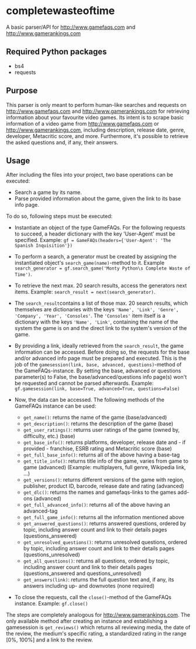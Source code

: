 # completewasteoftime
A basic parser/API for http://www.gamefaqs.com and http://www.gamerankings.com

## Required Python packages
* bs4
* requests

## Purpose
This parser is only meant to perform human-like searches and requests on http://www.gamefaqs.com and http://www.gamerankings.com for retrieving information about your favourite video games.
Its intent is to scrape basic information of a video game from http://www.gamefaqs.com or http://www.gamerankings.com, including description, release date, genre, developer, Metacritic score, and more. Furthermore, it's possible to retrieve the asked questions and, if any, their answers.

## Usage
After including the files into your project, two base operations can be executed:
* Search a game by its name.
* Parse provided information about the game, given the link to its base info page.

To do so, following steps must be executed:
* Instantiate an object of the type GameFAQs. For the following requests to succeed, a header dictionary with the key 'User-Agent' must be specified. Example: ```gf = GameFAQs(headers={'User-Agent': 'The Spanish Inquisition'})```
* To perform a search, a generator must be created by assigning the instantiated object's ```search_game(name)```-method to it. Example ```search_generator = gf.search_game('Monty Python\s Complete Waste of Time')```.
* To retrieve the next max. 20 search results, access the generators next items. Example: ```search_result = next(search_generator)```.
* The ```search_result```contains a list of those max. 20 search results, which themselves are dictionaries with the keys ```'Name', 'Link', 'Genre', 'Company', 'Year', 'Consoles'```. The ```'Consoles'``` item itself is a dictionary with the keys ```'Name', 'Link'```, containing the name of the system the game is on and the direct link to the system's version of the game.
* By providing a link, ideally retrieved from the ```search_result```, the game information can be accessed. Before doing so, the requests for the base and/or advanced info page must be prepared and executed. This is the job of the ```gamesession(link, base, advanced, questions)```-method of the GameFAQs-instance. By setting the base, advanced or questions parameter(s) to False, the base/advanced/questions info page(s) won't be requested and cannot be parsed afterwards. Example: ```gf.gamesession(link, base=True, advanced=True, questions=False)```
* Now, the data can be accessed. The following methods of the GameFAQs instance can be used:
  * ```get_name()```: returns the name of the game (base/advanced)
  * ```get_description()```: returns the description of the game (base)
  * ```get_user_ratings()```: returns user ratings of the game (owned by, difficulty, etc.) (base)
  * ```get_base_info()```: returns platforms, developer, release date and - if provided - franchise, ESRB rating and Metacritic score (base)
  * ```get_full_base_info()```: returns all of the above having a base-tag
  * ```get_title_info()```: returns title info of the game, varies from game to game (advanced) (Example: multiplayers, full genre, Wikipedia link, ...)
  * ```get_versions()```: returns different versions of the game with region, publisher, product ID, barcode, release date and rating (advanced)
  * ```get_dlc()```: returns the names and gamefaqs-links to the games add-ons (advanced)
  * ```get_full_advanced_info()```: returns all of the above having an advanced-tag
  * ```get_full_game_info()```: returns all the information mentioned above
  * ```get_answered_questions()```: returns answered questions, ordered by topic, including answer count and link to their details pages (questions_answered)
  * ```get_unresolved_questions()```: returns unresolved questions, ordered by topic, including answer count and link to their details pages (questions_unresolved)
  * ```get_all_questions()```: returns all questions, ordered by topic, including answer count and link to their details pages (questions_answered and questions_unresolved)
  * ```get_answers(link)```: returns the full question text and, if any, its answers including up- and downvotes (none required)
  
* To close the requests, call the ```close()```-method of the GameFAQs instance. Example: ```gf.close()```

The steps are completely analogous for http://www.gamerankings.com. The only available method after creating an instance and establishing a gamesession is ```get_reviews()``` which returns all reviewing media, the date of the review, the medium's specific rating, a standardized rating in the range [0%, 100%] and a link to the review.
